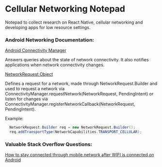 # Cellular Networking Notepad

Notepad to collect research on React Native, cellular networking and developing apps for low resource settings.


### Android Networking Documentation:
[Android Connectivity Manager](https://developer.android.com/reference/android/net/ConnectivityManager)

Answers queries about the state of network connectivity. It also notifies applications when network connectivity changes.

[NetworkRequest Object](https://developer.android.com/reference/android/net/NetworkRequest)

Defines a request for a network, made through NetworkRequest.Builder and used to request a network via ConnectivityManager.requestNetwork(NetworkRequest, PendingIntent) or listen for changes via ConnectivityManager.registerNetworkCallback(NetworkRequest, PendingIntent).

Example:

```java
  NetworkRequest.Builder req = new NetworkRequest.Builder();
  req.addTransportType(NetworkCapabilities.TRANSPORT_CELLULAR);
```


### Valuable Stack Overflow Questions:

[How to stay connected through mobile network after WIFI is connected on Android](https://stackoverflow.com/questions/29835240/how-to-stay-connected-through-mobile-network-after-wifi-is-connected-on-android/29837637#29837637)


